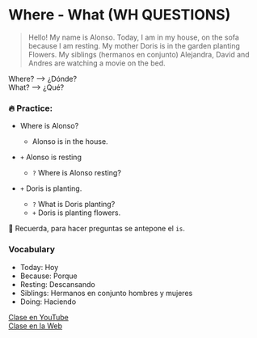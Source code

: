 # Where - What (WH QUESTIONS)

> Hello! My name is Alonso. Today, I am in my house, on the sofa because I am resting. My mother Doris is in the garden planting Flowers. My siblings (hermanos en conjunto) Alejandra, David and Andres are watching a movie on the bed.  

Where? --> ¿Dónde?   
What? --> ¿Qué?   

### 🔥 Practice:

- Where is Alonso?
	- Alonso is in the house.

- `+` Alonso is resting
	- `?` Where is Alonso resting?

- `+` Doris is planting.
	- `?` What is Doris planting?
	- `+` Doris is planting flowers.

📌 Recuerda, para hacer preguntas se antepone el `is`.

### Vocabulary
- Today: Hoy   
- Because: Porque   
- Resting: Descansando  
- Siblings: Hermanos en conjunto hombres y mujeres  
- Doing: Haciendo    

[Clase en YouTube](https://www.youtube.com/watch?v=11DCciucXFs&list=PLgrNDDl9MxYmUmf19zPiljdg8FKIRmP78&index=5)    
[Clase en la Web](https://www.pacho8a.com/ingl%C3%A9s/curso-ingl%C3%A9s-desde-cero/lecci%C3%B3n-5/)